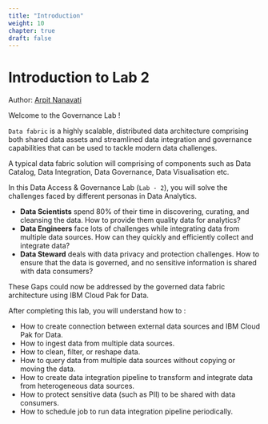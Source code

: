 ```yaml
---
title: "Introduction"
weight: 10
chapter: true
draft: false
---
```


# Introduction to Lab 2

Author: [Arpit Nanavati](https://www.linkedin.com/in/arpitn/)

Welcome to the Governance Lab !

`Data fabric` is a highly scalable, distributed data architecture comprising both shared data assets and streamlined data integration and governance capabilities that can be used to tackle modern data challenges.

A typical data fabric solution will comprising of components such as Data Catalog, Data Integration, Data Governance, Data Visualisation etc.

In this Data Access & Governance Lab (`Lab - 2`), you will solve the challenges faced by different personas in Data Analytics.

* **Data Scientists** spend 80% of their time in discovering, curating, and cleansing the data. How to provide them quality data for analytics?
* **Data Engineers** face lots of challenges while integrating data from multiple data sources. How can they quickly and efficiently collect and integrate data?
* **Data Steward** deals with data privacy and protection challenges. How to ensure that the data is governed, and no sensitive information is shared with data consumers?

These Gaps could now be addressed by the governed data fabric architecture using IBM Cloud Pak for Data.

After completing this lab, you will understand how to :
* How to create connection between external data sources and IBM Cloud Pak for Data.
* How to ingest data from multiple data sources.
* How to clean, filter, or reshape data.
* How to query data from multiple data sources without copying or moving the data.
* How to create data integration pipeline to transform and integrate data from heterogeneous data sources.
* How to protect sensitive data (such as PII) to be shared with data consumers.
* How to schedule job to run data integration pipeline periodically.
